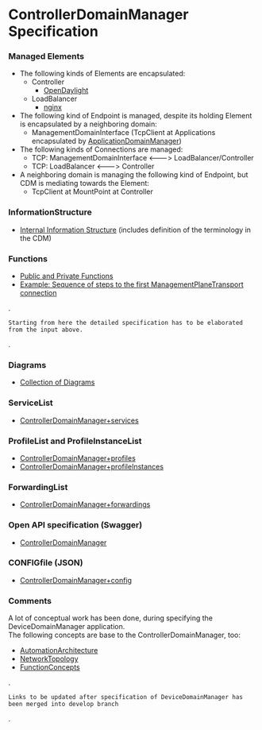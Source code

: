 # ControllerDomainManager Specification  

### Managed Elements  
- The following kinds of Elements are encapsulated:  
  - Controller  
    - [OpenDaylight](./Elements/OpenDaylight/OpenDaylight.md)  
  - LoadBalancer  
    - [nginx](./Elements/nginx/nginx.md)  
- The following kind of Endpoint is managed, despite its holding Element is encapsulated by a neighboring domain:  
  - ManagementDomainInterface (TcpClient at Applications encapsulated by [ApplicationDomainManager](./Elements/ADM/adm.md))  
- The following kinds of Connections are managed:  
  - TCP: ManagementDomainInterface <---> LoadBalancer/Controller  
  - TCP: LoadBalancer <---> Controller  
- A neighboring domain is managing the following kind of Endpoint, but CDM is mediating towards the Element:  
  - TcpClient at MountPoint at Controller  

### InformationStructure  
- [Internal Information Structure](./InformationStructure/InformationStructure.md) (includes definition of the terminology in the CDM)  

### Functions  
- [Public and Private Functions](./Functions/Functions.md)  
- [Example: Sequence of steps to the first ManagementPlaneTransport connection](./InformationStructure/Example.md)

.  

    Starting from here the detailed specification has to be elaborated from the input above.

.

### Diagrams  
- [Collection of Diagrams](./diagrams)  

### ServiceList  
- [ControllerDomainManager+services](./ControllerDomainManager+services.yaml)  

### ProfileList and ProfileInstanceList  
- [ControllerDomainManager+profiles](./ControllerDomainManager+profiles.yaml)  
- [ControllerDomainManager+profileInstances](./ControllerDomainManager+profileInstances.yaml)  

### ForwardingList  
- [ControllerDomainManager+forwardings](./ControllerDomainManager+forwardings.yaml)  

### Open API specification (Swagger)  
- [ControllerDomainManager](./ControllerDomainManager.yaml)  

### CONFIGfile (JSON)  
- [ControllerDomainManager+config](./ControllerDomainManager+config.json)  

### Comments  
A lot of conceptual work has been done, during specifying the DeviceDomainManager application.  
The following concepts are base to the ControllerDomainManager, too:  
- [AutomationArchitecture](https://github.com/openBackhaul/MediatorManager/blob/v1.0.0_spec/spec/concepts/03_AutomationArchitecture.md)  
- [NetworkTopology](https://github.com/openBackhaul/MediatorManager/blob/v1.0.0_spec/spec/concepts/05_NetworkTopology.md)  
- [FunctionConcepts](https://github.com/openBackhaul/MediatorManager/blob/v1.0.0_spec/spec/concepts/07_FunctionConcepts.md)  

.

    Links to be updated after specification of DeviceDomainManager has been merged into develop branch

.